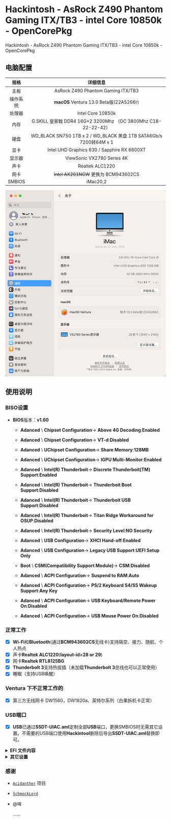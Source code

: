 # Hackintosh - AsRock Z490 Phantom Gaming ITX/TB3 - intel Core 10850k - OpenCorePkg


Hackintosh - AsRock Z490 Phantom Gaming ITX/TB3 - intel Core 10850k - OpenCorePkg

## 电脑配置
|规格 | 详细信息|
|:-: | :-:|
|主板| AsRock Z490 Phantom Gaming ITX/TB3 |
|操作系统| **macOS** Ventura 13.0 Beta版(22A5266r) |
|处理器| Intel Core 10850k |
|内存| G.SKILL 皇家戟 DDR4 16G×2 3200Mhz （OC 3800Mhz C18-22-22-42）|
|硬盘| WD_BLACK SN750 1TB x 2 / WD_BLACK 黑盘 1TB SATA6Gb/s 7200转64M x 1 |
|显卡| Intel UHD Graphics 630 / Sapphire RX 6600XT |
|显示器| ViewSonic VX2780 Series 4K |
|声卡| Realtek ALC1220 |
|网卡| ~~Intel AX201NGW~~ 更换为 BCM943602CS |
|SMBIOS| iMac20,2 |

![SMBIOS](Docs/IMG_0000.png)

## 使用说明

### BISO设置

 - **BIOS**版本：**v1.60**
 
   - **Adanced** \ **Chipset Configuration**-> **Above 4G Decoding**:**Enabled**
  
   - **Adanced** \ **Chipset Configuration**-> **VT-d**:**Disabled**
  
   - **Adanced** \ **UChipset Configuration**-> **Share Memory**:**128MB**
  
   - **Adanced** \ **UChipset Configuration**-> **IGPU Multi-Monitor**:**Enabled**
  
   - **Adanced** \ **Intel(R) Thunderboit**-> **Discrete Thunderboit(TM) Support**:**Enabled**  
  
   - **Adanced** \ **Intel(R) Thunderboit**-> **Thunderboit Boot Support**:**Disabled**  
  
   - **Adanced** \ **Intel(R) Thunderboit**-> **Thunderboit USB Support**:**Disabled**  
  
   - **Adanced** \ **Intel(R) Thunderboit**-> **Titan Ridge Workaround for OSUP**:**Disabled**  
  
   - **Adanced** \ **Intel(R) Thunderboit**-> **Security Level**:**NO Security**  
  
   - **Adanced** \ **USB Configuration**-> **XHCI Hand-off**:**Enabled**
   
   - **Adanced** \ **USB Configuration**-> **Legacy USB Support**:**UEFI Setup Only**
  
   - **Boot** \ **CSM(Compatibility Support Module)**-> **CSM**:**Disabled**
   
   - **Adanced** \ **ACPI Configuration**-> **Suspend to RAM**:**Auto**  
   
   - **Adanced** \ **ACPI Configuration**-> **PS/2 Keyboard S4/S5 Wakeup Support**:**Any Key**  
   
   - **Adanced** \ **ACPI Configuration**-> **USB Keyboard/Remote Power On**:**Disabled**  
  
   - **Adanced** \ **ACPI Configuration**-> **USB Mouse Power On**:**Disabled**  

  
### 正常工作

- [x] **Wi-Fi**和**Bluetooth**(通过**BCM943602CS**无线卡)支持隔空、接力、随航、个人热点
- [x] 声卡**Realtek ALC1220**(**layout-id=28 or 29**)
- [x] 网卡**Realtek RTL8125BG**
- [x] **Thunderbolt 3**支持热拔插（未加载**Thunderbolt 3**总线也可以正常使用）
- [x] 睡眠（支持USB唤醒）

### **Ventura** 下不正常工作的

- [x] 第三方无线网卡 DW1560，DW1820a、英特尔系列（白果拆机卡正常）

### USB端口

- [x] **USB**已通过**SSDT-UIAC.aml**定制全部**USB**端口，更换SMBIOS时无需其它设置。不需要的USB端口使用**Hackintool**删除后导出**SSDT-UIAC.aml**替换即可。

<details>
<summary><strong>EFI 文件内容</strong></summary>

### EFI 文件内容

```
EFI
├── BOOT
│   └── BOOTx64.efi
└── OC
    ├── ACPI
    │   ├── SSDT-OC-Merge.aml
    │   ├── SSDT-UIAC.aml
    │   ├── SSDT-DTGP.aml
    │   ├── SSDT-TB3HP.aml
    │   ├── SSDT-AMD Radeon Pro W5500X.aml
    │   └── SSDT-AMD Radeon Pro W6600X.aml
    ├── Drivers
    │   ├── HfsPlus.efi
    │   ├── OpenCanopy.efi
    │   ├── OpenHfsPlus.efi
    │   └── OpenRuntime.efi
    ├── Kexts
    │   ├── AGPMInjector.kext
    │   ├── AirportBrcmFixup.kext
    │   │   └── Contents
    │   │       └── PlugIns
    │   │           ├── AirPortBrcm4360_Injector.kext 
    │   │           ├── AirPortBrcmNIC_Injector.kext 
    │   │           ├── BlueToolFixup.kext
    │   │           ├── BrcmBluetoothInjector.kext
    │   │           ├── BrcmFirmwareData.kext
    │   │           └── BrcmPatchRAM3.kext
    │   ├── AppleALC.kext
    │   ├── Lilu.kext
    │   ├── LucyRTL8125Ethernet.kext
    │   ├── RadeonSensor.kext
    │   │   └── Contents
    │   │       └── PlugIns
    │   │           └── SMCRadeonGPU.kext    
    │   ├── SMCProcessor.kext
    │   ├── SMCSuperIO.kext
    │   ├── USBInjectAll.kext
    │   ├── USBWakeFixup.kext
    │   ├── VirtualSMC.kext
    │   └── WhateverGreen.kext
    ├── OpenCore.efi
    ├── Resources 
    │   ├── Audio
    │   ├── Font
    │   ├── Image
    │   └── Label
    ├── config.plist
    └── config-IGPU.plist
```
</details>
<details>
<summary><strong>其它设置</strong></summary>

### 其它设置

![Hackintool](Docs/IMG_0002.png)
![蓝牙](Docs/IMG_0003.png)
![节能](Docs/IMG_0004.png)
 
### AMD Radeon显卡温度工具**RadeonSensor**
 
 - [`RadeonSensor说明`](https://github.com/aluveitie/RadeonSensor)
 
### 显卡性能提升

![显卡](Docs/IMG_0009.png)
![LuxMark](Docs/IMG_0011.png)
- **SSDT-AMD Radeon Pro W5500X.aml**AMD Radeon RX5500XT性能增强SSDT，相同显卡可开启

   -  此**ssdt**使用**MorePowerTool**将**GPU**超频至**2100M**、**显存**超频至**1800M**、解**功耗墙**至**250瓦**、**电压1270mv**
   
- **请使用GPU-Z**查看显卡的**The board ID**并替换SSDT中的**ATY,Rom#** **ATY,EFIVersionB**值
![请使用GPU-Z](Docs/IMG_0010.png)
- 如果感觉到卡顿，修改**SSDT-AMD Radeon Pro W5500X.aml**里有**ATY,Python**的值，把**Python**替换为**Boa**, 5500 XT 基本就是这两个值

- AMD NAVI 核心显卡 PP_PhmSoftPowerPlayTable 参数
   - [`获取PP_PhmSoftPowerPlayTable参数生成方式`](https://github.com/huijiewei/ASRock-Z390m-ITX-ac-Opencore/blob/master/Resources/5500XT/README.md)
 
   -  将获得的原始数据贴进**Hex Fiend.app**工具然后直接保存成文件。使用终端运行ResourceConverter.sh -a +文件路径就完事（借着ResourceConverter 把十六进制转成 ASL Buffer）
   
 ![Hex Fiend](Docs/IMG_0012.png) 

 - 显卡性能提升也可以使用**DeviceProperties**注入 
 
### Sapphire Radeon RX 6600XT
- **SSDT-AMD Radeon Pro W6600X.aml **AMD Radeon RX 6600XT性能增强SSDT（需要配合**AGPMInjector.kext**一起使用），相同显卡可开启

   -  此**ssdt**使用**MorePowerTool** **显存**超频至**2250M**、解**功耗墙**至**250瓦**
   -  **AGPMInjector.kext**在使用其它机型**SMBIOS**时请修改**AGPMInjector.kext**-**Contents**-**Info.plist**
 ![显卡1](Docs/IMG_0013.png)
 ![显卡2](Docs/IMG_0014.png)
 ![显卡3](Docs/IMG_0015.png)
 
### 加载**Thunderbolt 3**总线
![Thunderbolt 3](Docs/IMG_0006.png)
  
- 刷入**ASRock-itx_tb3-NVM50-E64Fr-CSJ-dgsga.bin**需要使用编程器（取下芯片才能刷入），建议去找电脑维修的专业人士进行操作。
 - 存储**Thunderbolt**固件芯片位置见下图，芯片型号为**MXIC MX 25L8006E**
  ![Thunderbolt 3](Docs/IMG_0007.png)

- 存在问题：刷入**ASRock-itx_tb3-NVM50-E64Fr-CSJ-dgsga.bin**固件加载**Thunderbolt 3**总线后会导致**WIN10**下 **Thunderbolt 3**无法驱动！刷前请一定要备份！！！

</details>

### 感谢

- [`Acidanther`](https://github.com/acidanthera) 项目

- [`SchmockLord`](https://github.com/SchmockLord/Hackintosh-Intel-i9-10900k-AsRock-Z490-Phantom-ITX-TB3)

- @哞

    ......

